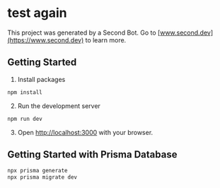 
# test again

This project was generated by a Second Bot.  Go to [www.second.dev](https://www.second.dev) to learn more.

## Getting Started

1) Install packages

```bash
npm install
```

2) Run the development server

```bash
npm run dev
```

3) Open [http://localhost:3000](http://localhost:3000) with your browser.

## Getting Started with Prisma Database

```bash
npx prisma generate
npx prisma migrate dev
```
